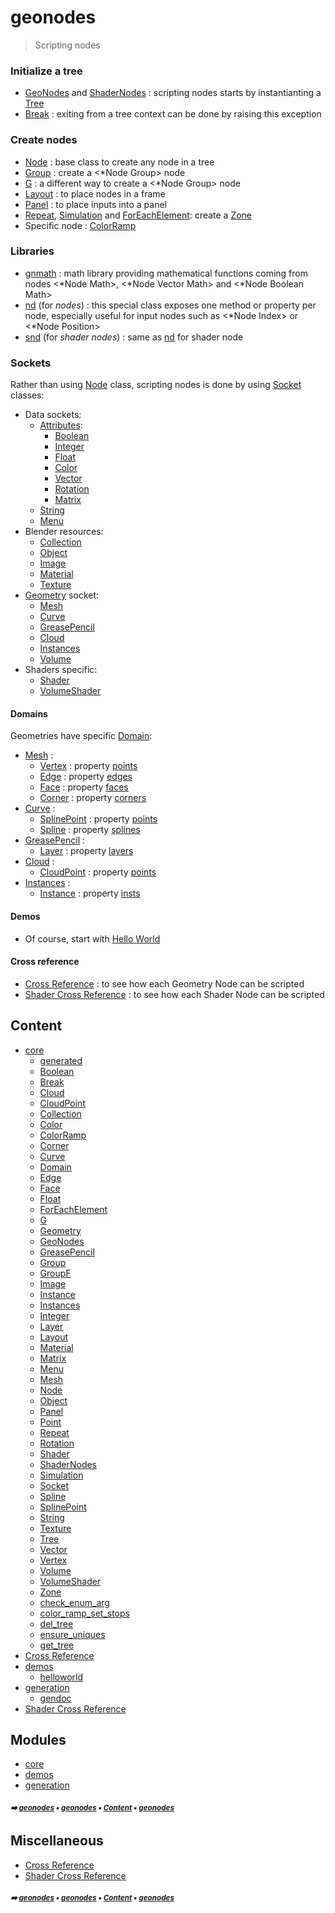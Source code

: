 # geonodes

> Scripting nodes


### Initialize a tree

- [GeoNodes](geonodes.md#geonodes) and [ShaderNodes](shadernodes.md#shadernodes) : scripting nodes starts by instantianting a [Tree](tree.md#tree)
- [Break](break.md#break) : exiting from a tree context can be done by raising this exception

### Create nodes

- [Node](node.md#node) : base class to create any node in a tree
- [Group](group.md#group) : create a <*Node Group> node
- [G](g.md#g) : a different way to create a <*Node Group> node
- [Layout](layout.md#layout) : to place nodes in a frame
- [Panel](panel.md#panel) : to place inputs into a panel
- [Repeat](repeat.md#repeat), [Simulation](simulation.md#simulation) and [ForEachElement](foreachelement.md#foreachelement): create a [Zone](zone.md#zone)
- Specific node : [ColorRamp](color.md#colorramp)

### Libraries

- [gnmath](gnmath.md#gnmath) : math library providing mathematical functions coming from nodes
  <*Node Math>, <*Node Vector Math> and <*Node Boolean Math>
- [nd](nd.md#nd) (for _nodes_) : this special class exposes one method or property per node,
  especially useful for input nodes such as <*Node Index> or <*Node Position>
- [snd](snd.md#snd) (for _shader nodes_) : same as [nd](nd.md#nd) for shader node

### Sockets

Rather than using [Node](node.md#node) class, scripting nodes is done by using [Socket](socket.md#socket) classes:

- Data sockets:
  - [Attributes](color.md#attribute):
    - [Boolean](boolean.md#boolean)
    - [Integer](integer.md#integer)
    - [Float](float.md#float)
    - [Color](color.md#color)
    - [Vector](vector.md#vector)
    - [Rotation](rotation.md#rotation)
    - [Matrix](matrix.md#matrix)
  - [String](string.md#string)
  - [Menu](menu.md#menu)
- Blender resources:
  - [Collection](collection.md#collection)
  - [Object](object.md#object)
  - [Image](image.md#image)
  - [Material](material.md#material)
  - [Texture](texture.md#texture)
- [Geometry](geometry.md#geometry) socket:
  - [Mesh](mesh.md#mesh)
  - [Curve](curve.md#curve)
  - [GreasePencil](greasepencil.md#greasepencil)
  - [Cloud](cloud.md#cloud)
  - [Instances](instances.md#instances)
  - [Volume](volume.md#volume)
- Shaders specific:
  - [Shader](shader.md#shader)
  - [VolumeShader](volumeshader.md#volumeshader)

#### Domains

Geometries have specific [Domain](domain.md#domain):
- [Mesh](mesh.md#mesh) :
  - [Vertex](vertex.md#vertex) : property [points](mesh.md#points)
  - [Edge](edge.md#edge) : property [edges](mesh.md#edges)
  - [Face](face.md#face) : property [faces](mesh.md#faces)
  - [Corner](corner.md#corner) : property [corners](mesh.md#corners)
- [Curve](curve.md#curve) :
  - [SplinePoint](splinepoint.md#splinepoint) : property [points](curve.md#points)
  - [Spline](spline.md#spline) : property [splines](curve.md#splines)
- [GreasePencil](greasepencil.md#greasepencil) :
  - [Layer](layer.md#layer) : property [layers](greasepencil.md#layers)
- [Cloud](cloud.md#cloud) :
  - [CloudPoint](cloudpoint.md#cloudpoint) : property [points](cloud.md#points)
- [Instances](instances.md#instances) :
  - [Instance](instance.md#instance) : property [insts](instances.md#insts)

#### Demos
- Of course, start with [Hello World](helloworld.md#helloworld)

#### Cross reference

- [Cross Reference](cross_reference.md#cross-reference) : to see how each Geometry Node can be scripted
- [Shader Cross Reference](shader_cross_reference.md#shader-cross-reference) : to see how each Shader Node can be scripted

## Content

- [core](core.md#core)
  - [generated](generated.md#generated)
  - [Boolean](boolean.md#boolean)
  - [Break](break.md#break)
  - [Cloud](cloud.md#cloud)
  - [CloudPoint](cloudpoint.md#cloudpoint)
  - [Collection](collection.md#collection)
  - [Color](color.md#color)
  - [ColorRamp](colorramp.md#colorramp)
  - [Corner](corner.md#corner)
  - [Curve](curve.md#curve)
  - [Domain](domain.md#domain)
  - [Edge](edge.md#edge)
  - [Face](face.md#face)
  - [Float](float.md#float)
  - [ForEachElement](foreachelement.md#foreachelement)
  - [G](g.md#g)
  - [Geometry](geometry.md#geometry)
  - [GeoNodes](geonodes.md#geonodes)
  - [GreasePencil](greasepencil.md#greasepencil)
  - [Group](group.md#group)
  - [GroupF](groupf.md#groupf)
  - [Image](image.md#image)
  - [Instance](instance.md#instance)
  - [Instances](instances.md#instances)
  - [Integer](integer.md#integer)
  - [Layer](layer.md#layer)
  - [Layout](layout.md#layout)
  - [Material](material.md#material)
  - [Matrix](matrix.md#matrix)
  - [Menu](menu.md#menu)
  - [Mesh](mesh.md#mesh)
  - [Node](node.md#node)
  - [Object](object.md#object)
  - [Panel](panel.md#panel)
  - [Point](point.md#point)
  - [Repeat](repeat.md#repeat)
  - [Rotation](rotation.md#rotation)
  - [Shader](shader.md#shader)
  - [ShaderNodes](shadernodes.md#shadernodes)
  - [Simulation](simulation.md#simulation)
  - [Socket](socket.md#socket)
  - [Spline](spline.md#spline)
  - [SplinePoint](splinepoint.md#splinepoint)
  - [String](string.md#string)
  - [Texture](texture.md#texture)
  - [Tree](tree.md#tree)
  - [Vector](vector.md#vector)
  - [Vertex](vertex.md#vertex)
  - [Volume](volume.md#volume)
  - [VolumeShader](volumeshader.md#volumeshader)
  - [Zone](zone.md#zone)
  - [check_enum_arg](core.md#check_enum_arg)
  - [color_ramp_set_stops](core.md#color_ramp_set_stops)
  - [del_tree](core.md#del_tree)
  - [ensure_uniques](core.md#ensure_uniques)
  - [get_tree](core.md#get_tree)
- [Cross Reference](cross_reference.md#cross-reference)
- [demos](demos.md#demos)
  - [helloworld](helloworld.md#helloworld)
- [generation](generation.md#generation)
  - [gendoc](gendoc.md#gendoc)
- [Shader Cross Reference](shader_cross_reference.md#shader-cross-reference)

## Modules



- [core](core.md#core)
- [demos](demos.md#demos)
- [generation](generation.md#generation)

##### <sub>:arrow_right: [geonodes](index.md#geonodes) :black_small_square: [geonodes](index.md#geonodes) :black_small_square: [Content](index.md#content) :black_small_square: [geonodes](index.md#geonodes)</sub>

## Miscellaneous



- [Cross Reference](cross_reference.md#cross-reference)
- [Shader Cross Reference](shader_cross_reference.md#shader-cross-reference)

##### <sub>:arrow_right: [geonodes](index.md#geonodes) :black_small_square: [geonodes](index.md#geonodes) :black_small_square: [Content](index.md#content) :black_small_square: [geonodes](index.md#geonodes)</sub>